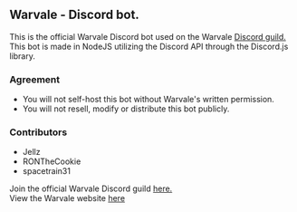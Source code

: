 ## Warvale - Discord bot.

This is the official Warvale Discord bot used on the Warvale [Discord guild.](https://discord.gg/TCQbbjF)  
This bot is made in NodeJS utilizing the Discord API through the Discord.js library.


### Agreement
- You will not self-host this bot without Warvale's written permission.
- You will not resell, modify or distribute this bot publicly.

### Contributors
- Jellz
- RONTheCookie
- spacetrain31

Join the official Warvale Discord guild [here.](https://discord.gg/TCQbbjF)  
View the Warvale website [here](https://warvale.net)  


